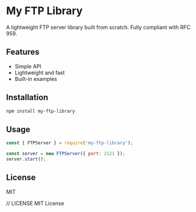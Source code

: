 # My FTP Library

A lightweight FTP server library built from scratch. Fully compliant with RFC 959.

## Features
- Simple API
- Lightweight and fast
- Built-in examples

## Installation
```bash
npm install my-ftp-library
```

## Usage
```js
const { FTPServer } = require('my-ftp-library');

const server = new FTPServer({ port: 2121 });
server.start();
```

## License
MIT

// LICENSE
MIT License